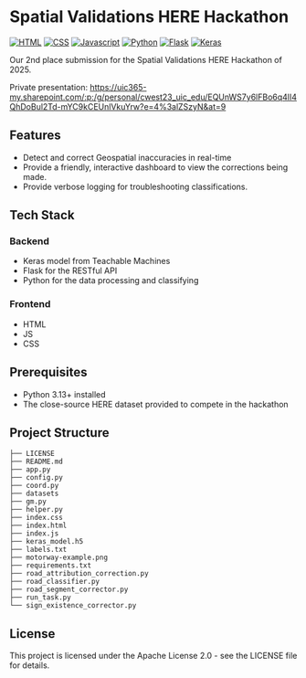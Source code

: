 # Spatial Validations HERE Hackathon
[![HTML](https://img.shields.io/badge/HTML-%23E34F26.svg?logo=html5&logoColor=white)](https://developer.mozilla.org/en-US/docs/Web/HTML)
[![CSS](https://img.shields.io/badge/CSS-639?logo=css&logoColor=fff)](https://developer.mozilla.org/en-US/docs/Web/CSS)
[![Javascript](https://img.shields.io/badge/typescript-%23007ACC.svg?style=for-the-badge&logo=typescript&logoColor=white)](https://www.typescriptlang.org/)
[![Python](https://img.shields.io/badge/Python-3776AB?style=for-the-badge&logo=python&logoColor=white)](https://www.python.org/)
[![Flask](https://img.shields.io/badge/Flask-000000?style=for-the-badge&logo=flask&logoColor=white)](https://flask.palletsprojects.com/)
[![Keras](https://img.shields.io/badge/Keras-D00000?logo=keras&logoColor=fff)](https://keras.io/)

Our 2nd place submission for the Spatial Validations HERE Hackathon of 2025.

Private presentation: https://uic365-my.sharepoint.com/:p:/g/personal/cwest23_uic_edu/EQUnWS7y6lFBo6q4lI4QhDoBul2Td-mYC9kCEUnlVkuYrw?e=4%3alZSzyN&at=9

## Features

- Detect and correct Geospatial inaccuracies in real-time
- Provide a friendly, interactive dashboard to view the corrections being made.
- Provide verbose logging for troubleshooting classifications.

## Tech Stack

### Backend
- Keras model from Teachable Machines
- Flask for the RESTful API
- Python for the data processing and classifying

### Frontend
- HTML
- JS
- CSS

## Prerequisites

- Python 3.13+ installed
- The close-source HERE dataset provided to compete in the hackathon

## Project Structure

```
├── LICENSE
├── README.md
├── app.py
├── config.py
├── coord.py
├── datasets
├── gm.py
├── helper.py
├── index.css
├── index.html
├── index.js
├── keras_model.h5
├── labels.txt
├── motorway-example.png
├── requirements.txt
├── road_attribution_correction.py
├── road_classifier.py
├── road_segment_corrector.py
├── run_task.py
└── sign_existence_corrector.py
```
## License

This project is licensed under the Apache License 2.0 - see the LICENSE file for details.
